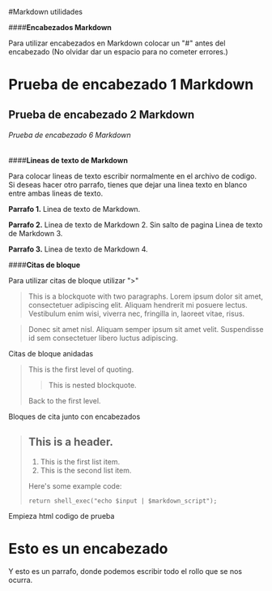 #Markdown utilidades

####**Encabezados Markdown**

Para utilizar encabezados en Markdown colocar un "#" antes del encabezado (No olvidar dar un espacio para no cometer errores.)

# Prueba de encabezado 1 Markdown
## Prueba de encabezado 2 Markdown
###### Prueba de encabezado 6 Markdown

####**Lineas de texto de Markdown**

Para colocar lineas de texto escribir normalmente en el archivo de codigo. Si deseas hacer otro parrafo, tienes que dejar una linea texto en blanco entre ambas lineas de texto.

**Parrafo 1.** Linea de texto de Markdown.

**Parrafo 2.** Linea de texto de Markdown 2. Sin salto de pagina
Linea de texto de Markdown 3.

**Parrafo 3.** Linea de texto de Markdown 4.

####**Citas de bloque**

Para utilizar citas de bloque utilizar ">"

> This is a blockquote with two paragraphs. Lorem ipsum dolor sit amet,
consectetuer adipiscing elit. Aliquam hendrerit mi posuere lectus.
Vestibulum enim wisi, viverra nec, fringilla in, laoreet vitae, risus.

> Donec sit amet nisl. Aliquam semper ipsum sit amet velit. Suspendisse
id sem consectetuer libero luctus adipiscing.

Citas de bloque anidadas

> This is the first level of quoting.
>
> > This is nested blockquote.
>
> Back to the first level.

Bloques de cita junto con encabezados

> ## This is a header.
> 
> 1.   This is the first list item.
> 2.   This is the second list item.
> 
> Here's some example code:
> 
>     return shell_exec("echo $input | $markdown_script");

Empieza html codigo de prueba
<html>
<head>
    <title>Esta es mi primera pagina</title>
</head>
    
<body>
    <h1>Esto es un encabezado</h1>
    <p>Y esto es un parrafo, donde podemos escribir todo el rollo que se nos ocurra.</p>
</body>
</html>
